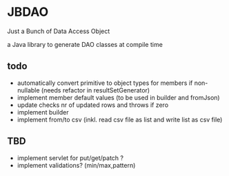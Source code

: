 # JBDAO
Just a Bunch of Data Access Object

a Java library to generate DAO classes at compile time

## todo

* automatically convert primitive to object types for members if non-nullable (needs refactor in resultSetGenerator)
* implement member default values (to be used in builder and fromJson)
* update checks nr of updated rows and throws if zero
* implement builder
* implement from/to csv (inkl. read csv file as list and write list as csv file)

## TBD

* implement servlet for put/get/patch ?
* implement validations? (min/max,pattern) 